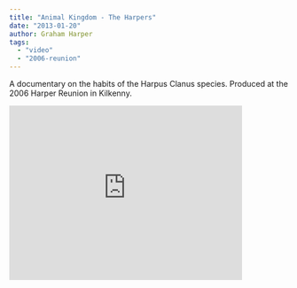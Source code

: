 ```yaml
---
title: "Animal Kingdom - The Harpers"
date: "2013-01-20"
author: Graham Harper
tags:
  - "video"
  - "2006-reunion"
---
```


A documentary on the habits of the Harpus Clanus species. Produced at the 2006 Harper Reunion in Kilkenny.

<iframe class="fit" width="420" height="315" src="http://www.youtube.com/embed/R2GwLePGH7M?rel=0" frameborder="0" allowfullscreen></iframe>
